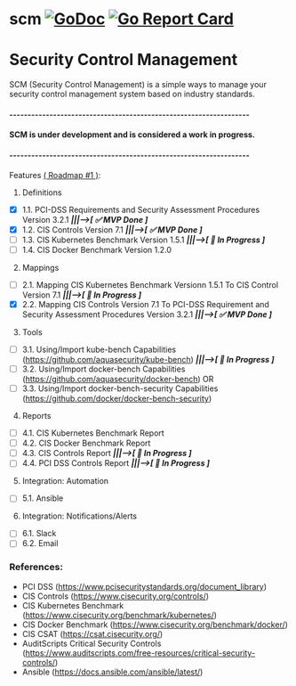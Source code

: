 # scm [![GoDoc](https://godoc.org/github.com/purpeltim/scm?status.png)](https://godoc.org/github.com/purpeltim/scm) [![Go Report Card](https://goreportcard.com/badge/github.com/purpeltim/scm)](https://goreportcard.com/report/github.com/purpeltim/scm) 

# Security Control Management

SCM (Security Control Management) is a simple ways to manage your security control management system based on industry standards.

#### ------------------------------------------------------------------
#### SCM is under development and is considered a work in progress.
#### ------------------------------------------------------------------

Features [( Roadmap #1 )](https://github.com/purpeltim/scm/projects/1):

1. Definitions

- [x] 1.1. PCI-DSS Requirements and Security Assessment Procedures Version 3.2.1 _**|||-->[ :white_check_mark: MVP Done ]**_
- [x] 1.2. CIS Controls Version 7.1 _**|||-->[ :white_check_mark: MVP Done ]**_
- [ ] 1.3. CIS Kubernetes Benchmark Version 1.5.1 _**|||-->[ :repeat_one: In Progress ]**_
- [ ] 1.4. CIS Docker Benchmark Version 1.2.0

2. Mappings

- [ ] 2.1. Mapping CIS Kubernetes Benchmark Versionn 1.5.1 To CIS Control Version 7.1 _**|||-->[ :repeat_one: In Progress ]**_
- [x] 2.2. Mapping CIS Controls Version 7.1 To PCI-DSS Requirement and Security Assessment Procedures Version 3.2.1 _**|||-->[ :white_check_mark: MVP Done ]**_

3. Tools

- [ ] 3.1. Using/Import kube-bench Capabilities (https://github.com/aquasecurity/kube-bench) _**|||-->[ :repeat_one: In Progress ]**_
- [ ] 3.2. Using/Import docker-bench Capabilities (https://github.com/aquasecurity/docker-bench) OR
- [ ] 3.3. Using/Import docker-bench-security Capabilities (https://github.com/docker/docker-bench-security)

4. Reports

- [ ] 4.1. CIS Kubernetes Benchmark Report
- [ ] 4.2. CIS Docker Benchmark Report
- [ ] 4.3. CIS Controls Report _**|||-->[ :repeat_one: In Progress ]**_
- [ ] 4.4. PCI DSS Controls Report _**|||-->[ :repeat_one: In Progress ]**_

5. Integration: Automation

- [ ] 5.1. Ansible

6. Integration: Notifications/Alerts

- [ ] 6.1. Slack
- [ ] 6.2. Email

### References:

- PCI DSS (https://www.pcisecuritystandards.org/document_library)
- CIS Controls (https://www.cisecurity.org/controls/)
- CIS Kubernetes Benchmark (https://www.cisecurity.org/benchmark/kubernetes/)
- CIS Docker Benchmark (https://www.cisecurity.org/benchmark/docker/)
- CIS CSAT (https://csat.cisecurity.org/)
- AuditScripts Critical Security Controls (https://www.auditscripts.com/free-resources/critical-security-controls/)
- Ansible (https://docs.ansible.com/ansible/latest/)

